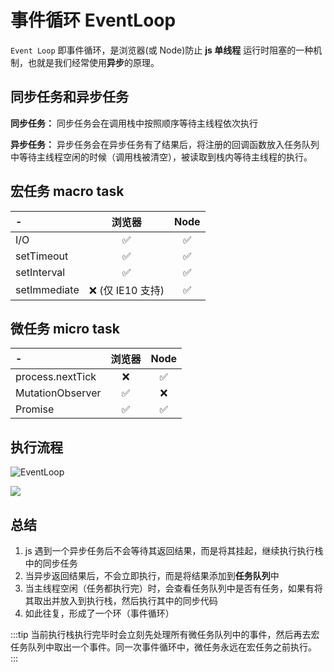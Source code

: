 # 事件循环 EventLoop

`Event Loop` 即事件循环，是浏览器(或 Node)防止 **js 单线程** 运行时阻塞的一种机制，也就是我们经常使用**异步**的原理。

## 同步任务和异步任务

**同步任务：** 同步任务会在调用栈中按照顺序等待主线程依次执行

**异步任务：** 异步任务会在异步任务有了结果后，将注册的回调函数放入任务队列中等待主线程空闲的时候（调用栈被清空），被读取到栈内等待主线程的执行。

## 宏任务 macro task

| -            |      浏览器       | Node |
| :----------- | :---------------: | :--: |
| I/O          |        ✅         |  ✅  |
| setTimeout   |        ✅         |  ✅  |
| setInterval  |        ✅         |  ✅  |
| setImmediate | ❌ (仅 IE10 支持) |  ✅  |

## 微任务 micro task

| -                | 浏览器 | Node |
| :--------------- | :----: | :--: |
| process.nextTick |   ❌   |  ✅  |
| MutationObserver |   ✅   |  ❌  |
| Promise          |   ✅   |  ✅  |

## 执行流程

![EventLoop](https://limy-1309594960.cos.ap-beijing.myqcloud.com/202209181703122-event_loop.png)

![](https://limy-1309594960.cos.ap-beijing.myqcloud.com/202209181756737-event_loop.gif)

## 总结

1. js 遇到一个异步任务后不会等待其返回结果，而是将其挂起，继续执行执行栈中的同步任务
2. 当异步返回结果后，不会立即执行，而是将结果添加到**任务队列**中
3. 当主线程空闲（任务都执行完）时，会查看任务队列中是否有任务，如果有将其取出并放入到执行栈，然后执行其中的同步代码
4. 如此往复，形成了一个环（事件循环）

:::tip
当前执行栈执行完毕时会立刻先处理所有微任务队列中的事件，然后再去宏任务队列中取出一个事件。同一次事件循环中，微任务永远在宏任务之前执行。
:::
